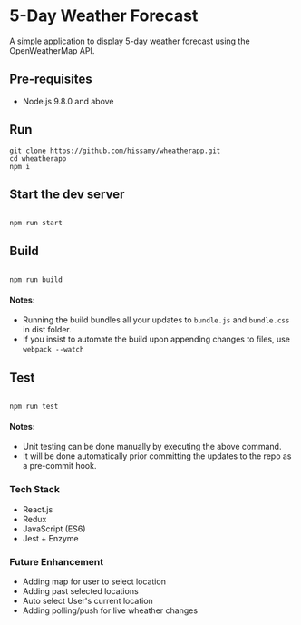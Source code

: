 

# 5-Day Weather Forecast
A simple application to display 5-day weather forecast using the OpenWeatherMap API. 



## Pre-requisites
* Node.js 9.8.0 and above

## Run
```
git clone https://github.com/hissamy/wheatherapp.git
cd wheatherapp
npm i
```


## Start the dev server
```

npm run start

```

## Build
```

npm run build

```

#### Notes:
* Running the build bundles all your updates to ```bundle.js``` and ```bundle.css``` in dist folder.
* If you insist to automate the build upon appending changes to files, use ```webpack --watch```

## Test
```

npm run test

```

#### Notes:
* Unit testing can be done manually by executing the above command.
* It will be done automatically prior committing the updates to the repo as a pre-commit hook.



### Tech Stack

* React.js
* Redux
* JavaScript (ES6)
* Jest + Enzyme

### Future Enhancement

* Adding map for user to select location
* Adding past selected locations
* Auto select User's current location
* Adding polling/push for live wheather changes
